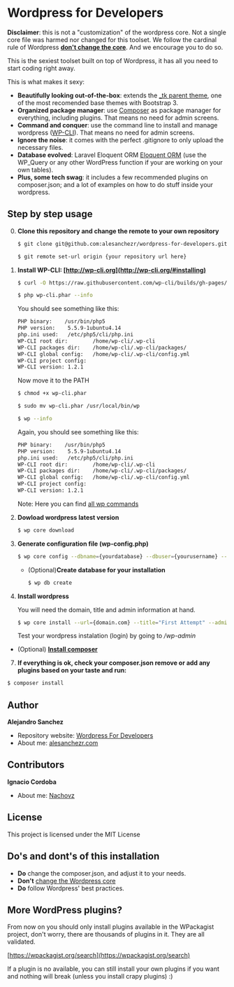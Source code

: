 # Wordpress for Developers

**Disclaimer**: this is not a "customization" of the wordpress core. Not a single core file was harmed nor changed for this toolset. We follow the cardinal rule of Wordpress [**don't change the core**](https://getflywheel.com/layout/wp-core/). And we encourage you to do so.

This is the sexiest toolset built on top of Wordpress, it has all you need to start coding right away.

This is what makes it sexy:
- **Beautifully looking out-of-the-box**: extends the [_tk parent theme](https://github.com/Themekraft/_tk), one of the most recomended base themes with Bootstrap 3.
- **Organized package manager**: use [Composer](https://wpackagist.org/) as package manager for everything, including plugins. That means no need for admin screens.
- **Command and conquer**: use the command line to install and manage wordpress ([WP-CLI](http://wp-cli.org/)). That means no need for admin screens.
- **Ignore the noise**: it comes with the perfect .gitignore to only upload the necessary files. 
- **Database evolved**: Laravel Eloquent ORM [Eloquent ORM](https://github.com/tareq1988/wp-eloquent) (use the WP_Query or any other WordPress function if your are working on your own tables).
- **Plus, some tech swag**: it includes a few recommended plugins on composer.json; and a lot of examples on how to do stuff inside your wordpress.

## Step by step usage

0. **Clone this repository and change the remote to your own repository**
    ```sh
    $ git clone git@github.com:alesanchezr/wordpress-for-developers.git
    
    $ git remote set-url origin {your repository url here}
    ```

1. **Install WP-CLI: [http://wp-cli.org](http://wp-cli.org/#installing)**

    ```sh
    $ curl -O https://raw.githubusercontent.com/wp-cli/builds/gh-pages/phar/wp-cli.phar
    
    $ php wp-cli.phar --info
    ```
    You should see something like this:
    ```sh
    PHP binary:    /usr/bin/php5
    PHP version:    5.5.9-1ubuntu4.14
    php.ini used:   /etc/php5/cli/php.ini
    WP-CLI root dir:        /home/wp-cli/.wp-cli
    WP-CLI packages dir:    /home/wp-cli/.wp-cli/packages/
    WP-CLI global config:   /home/wp-cli/.wp-cli/config.yml
    WP-CLI project config:
    WP-CLI version: 1.2.1
    ```
    Now move it to the PATH
    ```sh
    $ chmod +x wp-cli.phar
    
    $ sudo mv wp-cli.phar /usr/local/bin/wp
    
    $ wp --info
    ```
    Again, you should see something like this:
    ```sh
    PHP binary:    /usr/bin/php5
    PHP version:    5.5.9-1ubuntu4.14
    php.ini used:   /etc/php5/cli/php.ini
    WP-CLI root dir:        /home/wp-cli/.wp-cli
    WP-CLI packages dir:    /home/wp-cli/.wp-cli/packages/
    WP-CLI global config:   /home/wp-cli/.wp-cli/config.yml
    WP-CLI project config:
    WP-CLI version: 1.2.1
    ```
    Note: Here you can find [all wp commands](https://developer.wordpress.org/cli/commands/)

2. **Dowload wordpress latest version**

    ```sh
    $ wp core download
    ```

3. **Generate configuration file (wp-config.php)**

    ```sh
    $ wp core config --dbname={yourdatabase} --dbuser={yourusername} --dbpass={YOUR DATABASE PASSWORD}
    ```

      * (Optional)**Create database for your installation** 
    
        ```sh
        $ wp db create
        ```

4. **Install wordpress**

   You will need the domain, title and admin information at hand.
   
    ```sh
    $ wp core install --url={domain.com} --title="First Attempt" --admin_user={yourusername} --admin_password={yourpassword} --admin_email={your@email.com}
    ```
    Test your wordpress instalation (login) by going to */wp-admin*

* (Optional) **[Install composer](https://getcomposer.org/download/)**

7. **If everything is ok, check your composer.json remove or add any plugins based on your taste and run:**

```sh
$ composer install
```

## Author

**Alejandro Sanchez**
- Repository website: [Wordpress For Developers](https://github.com/alesanchezr/wordpress-for-developers)
- About me: [alesanchezr.com](alesanchezr.com)

## Contributors

**Ignacio Cordoba**
- About me: [Nachovz](https://github.com/nachovz)

## License

This project is licensed under the MIT License

## Do's and dont's of this installation
* **Do** change the composer.json, and adjust it to your needs.
* **Don't** [change the Wordpress core](https://getflywheel.com/layout/wp-core/)
* **Do** follow Wordpress' best practices.
    
## More WordPress plugins?

From now on you should only install plugins available in the WPackagist project, don't worry, there are thousands of plugins in it. They are all validated.

[https://wpackagist.org/search](https://wpackagist.org/search)

If a plugin is no available, you can still install your own plugins if you want and nothing will break (unless you install crapy plugins) :)